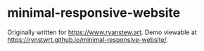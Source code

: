 # minimal-responsive-website
Originally written for https://www.ryanstew.art. Demo viewable at https://rynstwrt.github.io/minimal-responsive-website/.
 
